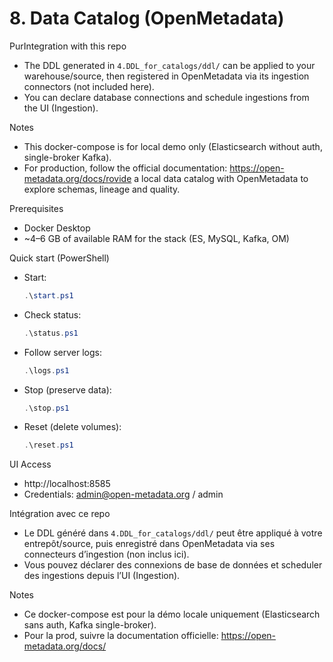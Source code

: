 # 8. Data Catalog (OpenMetadata)

PurIntegration with this repo
- The DDL generated in `4.DDL_for_catalogs/ddl/` can be applied to your warehouse/source, then registered in OpenMetadata via its ingestion connectors (not included here).
- You can declare database connections and schedule ingestions from the UI (Ingestion).

Notes
- This docker-compose is for local demo only (Elasticsearch without auth, single-broker Kafka).
- For production, follow the official documentation: https://open-metadata.org/docs/rovide a local data catalog with OpenMetadata to explore schemas, lineage and quality.

Prerequisites
- Docker Desktop
- ~4–6 GB of available RAM for the stack (ES, MySQL, Kafka, OM)

Quick start (PowerShell)
- Start:
  
  ```powershell
  .\start.ps1
  ```
- Check status:
  
  ```powershell
  .\status.ps1
  ```
- Follow server logs:
  
  ```powershell
  .\logs.ps1
  ```
- Stop (preserve data):
  
  ```powershell
  .\stop.ps1
  ```
- Reset (delete volumes):
  
  ```powershell
  .\reset.ps1
  ```

UI Access
- http://localhost:8585
- Credentials: admin@open-metadata.org / admin

Intégration avec ce repo
- Le DDL généré dans `4.DDL_for_catalogs/ddl/` peut être appliqué à votre entrepôt/source, puis enregistré dans OpenMetadata via ses connecteurs d’ingestion (non inclus ici).
- Vous pouvez déclarer des connexions de base de données et scheduler des ingestions depuis l’UI (Ingestion).

Notes
- Ce docker-compose est pour la démo locale uniquement (Elasticsearch sans auth, Kafka single-broker).
- Pour la prod, suivre la documentation officielle: https://open-metadata.org/docs/
